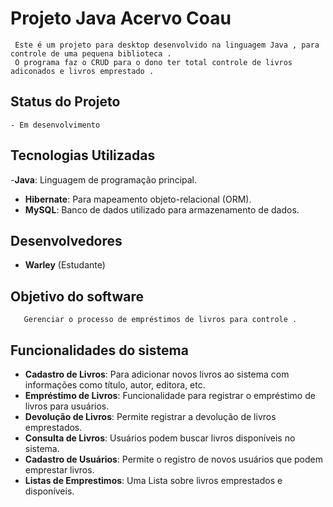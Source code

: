 # Projeto Java Acervo Coau 

     Este é um projeto para desktop desenvolvido na linguagem Java , para controle de uma pequena biblioteca .
     O programa faz o CRUD para o dono ter total controle de livros adiconados e livros emprestado .
## Status do Projeto
    - Em desenvolvimento
## Tecnologias Utilizadas

   -**Java**: Linguagem de programação principal.
   - **Hibernate**: Para mapeamento objeto-relacional (ORM).
   - **MySQL**: Banco de dados utilizado para armazenamento de dados.


  ## Desenvolvedores
  
   - **Warley** (Estudante)
  
  ## Objetivo do software
       Gerenciar o processo de empréstimos de livros para controle .
  ## Funcionalidades do sistema
  
  - **Cadastro de Livros**: Para adicionar novos livros ao sistema com informações como título, autor, editora, etc.
  - **Empréstimo de Livros**: Funcionalidade para registrar o empréstimo de livros para usuários.
  - **Devolução de Livros**: Permite registrar a devolução de livros emprestados.
  - **Consulta de Livros**: Usuários podem buscar livros disponíveis no sistema.
  - **Cadastro de Usuários**: Permite o registro de novos usuários que podem emprestar livros.
  - **Listas de Emprestimos**: Uma Lista sobre livros emprestados e disponíveis.
